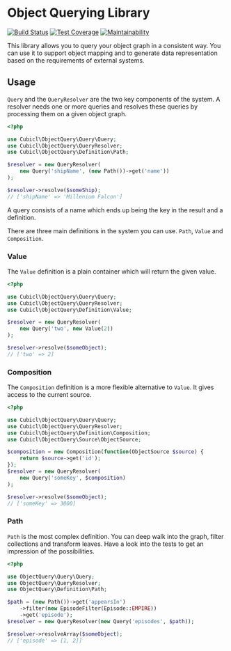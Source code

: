 Object Querying Library
=======================

[![Build Status](https://travis-ci.org/1blankz7/php-object-query.svg?branch=master)](https://travis-ci.org/1blankz7/php-object-query)
[![Test Coverage](https://api.codeclimate.com/v1/badges/7a8ca049f3de48523339/test_coverage)](https://codeclimate.com/github/1blankz7/php-object-query/test_coverage)
[![Maintainability](https://api.codeclimate.com/v1/badges/7a8ca049f3de48523339/maintainability)](https://codeclimate.com/github/1blankz7/php-object-query/maintainability)

This library allows you to query your object graph in a consistent way. You can use it to support object mapping and to
generate data representation based on the requirements of external systems.

## Usage

`Query` and the `QueryResolver` are the two key components of the system. A resolver needs one or more queries and
resolves these queries by processing them on a given object graph.

```php
<?php

use Cubicl\ObjectQuery\Query\Query;
use Cubicl\ObjectQuery\QueryResolver;
use Cubicl\ObjectQuery\Definition\Path;

$resolver = new QueryResolver(
    new Query('shipName', (new Path())->get('name'))
);

$resolver->resolve($someShip);
// ['shipName' => 'Millenium Falcon']
```

A query consists of a name which ends up being the key in the result and a definition.

There are three main definitions in the system you can use. `Path`, `Value` and `Composition`.

### Value

The `Value` definition is a plain container which will return the given value.

```php
<?php

use Cubicl\ObjectQuery\Query\Query;
use Cubicl\ObjectQuery\QueryResolver;
use Cubicl\ObjectQuery\Definition\Value;

$resolver = new QueryResolver(
    new Query('two', new Value(2))
);

$resolver->resolve($someObject);
// ['two' => 2]
```

### Composition

The `Composition` definition is a more flexible alternative to `Value`. It gives access to the current source.

```php
<?php

use Cubicl\ObjectQuery\Query\Query;
use Cubicl\ObjectQuery\QueryResolver;
use Cubicl\ObjectQuery\Definition\Composition;
use Cubicl\ObjectQuery\Source\ObjectSource;

$composition = new Composition(function(ObjectSource $source) {
    return $source->get('id');
});
$resolver = new QueryResolver(
    new Query('someKey', $composition)
);

$resolver->resolve($someObject);
// ['someKey' => 3000]
```

### Path

`Path` is the most complex definition. You can deep walk into the graph, filter collections and transform leaves. Have a
look into the tests to get an impression of the possibilities.

```php
<?php

use ObjectQuery\Query\Query;
use ObjectQuery\QueryResolver;
use ObjectQuery\Definition\Path;

$path = (new Path())->get('appearsIn')
    ->filter(new EpisodeFilter(Episode::EMPIRE))
    ->get('episode');
$resolver = new QueryResolver(new Query('episodes', $path));

$resolver->resolveArray($someObject);
// ['episode' => [1, 2]]
```
